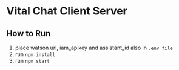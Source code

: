 # Vital Chat Client Server

## How to Run

1. place watson url, iam_apikey and assistant_id also in `.env file`
2. run `npm install`
3. run `npm start`